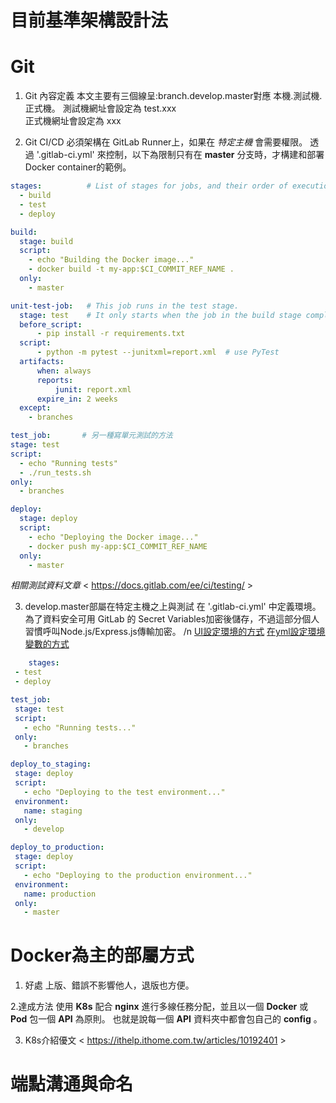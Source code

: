 # 目前基準架構設計法

# Git
  1. Git 內容定義
  本文主要有三個線呈:branch.develop.master對應 本機.測試機.正式機。
  測試機網址會設定為 test.xxx  
  正式機網址會設定為 xxx  
  
  2. Git CI/CD
  必須架構在 GitLab Runner上，如果在 *特定主機* 會需要權限。
  透過 '.gitlab-ci.yml' 來控制，以下為限制只有在 **master** 分支時，才構建和部署 Docker container的範例。  
  ```yml
  stages:          # List of stages for jobs, and their order of execution
    - build
    - test
    - deploy
  
  build:
    stage: build
    script:
      - echo "Building the Docker image..."
      - docker build -t my-app:$CI_COMMIT_REF_NAME .
    only:
      - master

  unit-test-job:   # This job runs in the test stage.
    stage: test    # It only starts when the job in the build stage completes successfully.
    before_script:
        - pip install -r requirements.txt
    script:
        - python -m pytest --junitxml=report.xml  # use PyTest
    artifacts:
        when: always
        reports:
            junit: report.xml
        expire_in: 2 weeks
    except:
      - branches

  test_job:       # 另一種寫單元測試的方法
  stage: test
  script:
    - echo "Running tests"
    - ./run_tests.sh
  only:
    - branches
  
  deploy:
    stage: deploy
    script:
      - echo "Deploying the Docker image..."
      - docker push my-app:$CI_COMMIT_REF_NAME
    only:
      - master
  ```

  *相關測試資料文章* < https://docs.gitlab.com/ee/ci/testing/ >

  3. develop.master部屬在特定主機之上與測試
     在 '.gitlab-ci.yml' 中定義環境。為了資料安全可用 GitLab 的 Secret Variables加密後儲存，不過這部分個人習慣呼叫Node.js/Express.js傳輸加密。 /n
     [UI設定環境的方式](https://ithelp.ithome.com.tw/articles/10251547 "link")  [在yml設定環境變數的方式](https://ithelp.ithome.com.tw/articles/10251547 "link")
 ``` yaml
     stages:
  - test
  - deploy

test_job:
  stage: test
  script:
    - echo "Running tests..."
  only:
    - branches

deploy_to_staging:
  stage: deploy
  script:
    - echo "Deploying to the test environment..."
  environment:
    name: staging
  only:
    - develop

deploy_to_production:
  stage: deploy
  script:
    - echo "Deploying to the production environment..."
  environment:
    name: production
  only:
    - master
 ```

# Docker為主的部屬方式
  1. 好處
  上版、錯誤不影響他人，退版也方便。  

  2.達成方法
  使用 **K8s** 配合 **nginx** 進行多線任務分配，並且以一個 **Docker** 或 **Pod** 包一個 **API** 為原則。
  也就是說每一個 **API** 資料夾中都會包自己的 **config** 。

  3. K8s介紹優文 < https://ithelp.ithome.com.tw/articles/10192401 >    
  
# 端點溝通與命名
